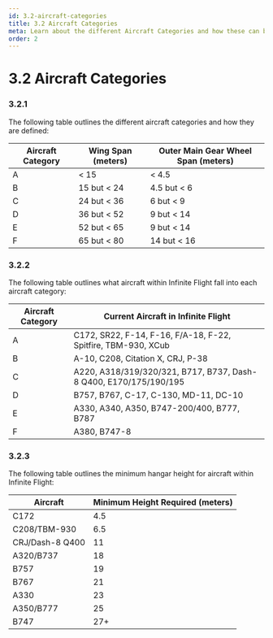 ```yaml
---
id: 3.2-aircraft-categories
title: 3.2 Aircraft Categories
meta: Learn about the different Aircraft Categories and how these can be used in the Scenery Editor of Infinite Flight.
order: 2
---
```




# 3.2 Aircraft Categories

### 3.2.1

The following table outlines the different aircraft categories and how they are defined:

| Aircraft Category | Wing Span (meters) | Outer Main Gear Wheel Span (meters) |
| ----------------- | ------------------ | ----------------------------------- |
| A                 | < 15               | < 4.5                               |
| B                 | 15 but < 24        | 4.5 but < 6                         |
| C                 | 24 but < 36        | 6 but < 9                           |
| D                 | 36 but < 52        | 9 but < 14                          |
| E                 | 52 but < 65        | 9 but < 14                          |
| F                 | 65 but < 80        | 14 but < 16                         |



### 3.2.2

The following table outlines what aircraft within Infinite Flight fall into each aircraft category:

| Aircraft Category | Current Aircraft in Infinite Flight                          |
| ----------------- | ------------------------------------------------------------ |
| A                 | C172, SR22, F-14, F-16, F/A-18, F-22, Spitfire, TBM-930, XCub |
| B                 | A-10, C208, Citation X, CRJ, P-38                            |
| C                 | A220, A318/319/320/321, B717, B737, Dash-8 Q400, E170/175/190/195 |
| D                 | B757, B767, C-17, C-130, MD-11, DC-10                        |
| E                 | A330, A340, A350, B747-200/400, B777, B787                   |
| F                 | A380, B747-8                                                 |



### 3.2.3

The following table outlines the minimum hangar height for aircraft within Infinite Flight:

| Aircraft        | Minimum Height Required (meters) |
| --------------- | -------------------------------- |
| C172            | 4.5                              |
| C208/TBM-930    | 6.5                              |
| CRJ/Dash-8 Q400 | 11                               |
| A320/B737       | 18                               |
| B757            | 19                               |
| B767            | 21                               |
| A330            | 23                               |
| A350/B777       | 25                               |
| B747            | 27+                              |

